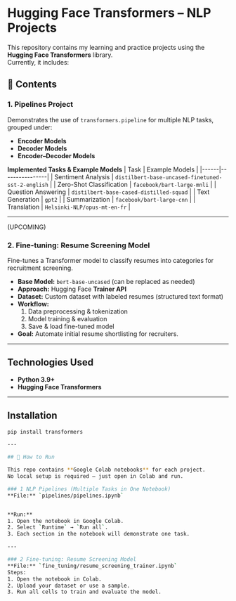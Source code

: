 # Hugging Face Transformers – NLP Projects

This repository contains my learning and practice projects using the **Hugging Face Transformers** library.  
Currently, it includes:

## 📌 Contents
### 1. **Pipelines Project**  
Demonstrates the use of `transformers.pipeline` for multiple NLP tasks, grouped under:
- **Encoder Models** 
- **Decoder Models** 
- **Encoder–Decoder Models** 

**Implemented Tasks & Example Models**
| Task | Example Models |
|------|----------------|
| Sentiment Analysis | `distilbert-base-uncased-finetuned-sst-2-english` |
| Zero-Shot Classification | `facebook/bart-large-mnli` |
| Question Answering | `distilbert-base-cased-distilled-squad` |
| Text Generation | `gpt2` |
| Summarization | `facebook/bart-large-cnn` |
| Translation | `Helsinki-NLP/opus-mt-en-fr` |

---
(UPCOMING)
### 2. **Fine-tuning: Resume Screening Model**  
Fine-tunes a Transformer model to classify resumes into categories for recruitment screening.

- **Base Model:** `bert-base-uncased` (can be replaced as needed)  
- **Approach:** Hugging Face **Trainer API**  
- **Dataset:** Custom dataset with labeled resumes (structured text format)  
- **Workflow:**
  1. Data preprocessing & tokenization
  2. Model training & evaluation
  3. Save & load fine-tuned model  
- **Goal:** Automate initial resume shortlisting for recruiters.

---
## Technologies Used
- **Python 3.9+**
- **Hugging Face Transformers**

---

##  Installation
```bash
pip install transformers

---

## 🚀 How to Run

This repo contains **Google Colab notebooks** for each project.  
No local setup is required — just open in Colab and run.

### 1 NLP Pipelines (Multiple Tasks in One Notebook)
**File:** `pipelines/pipelines.ipynb`  


**Run:**
1. Open the notebook in Google Colab.
2. Select `Runtime` → `Run all`.
3. Each section in the notebook will demonstrate one task.

---

### 2 Fine-tuning: Resume Screening Model
**File:** `fine_tuning/resume_screening_trainer.ipynb`  
Steps:
1. Open the notebook in Colab.
2. Upload your dataset or use a sample.
3. Run all cells to train and evaluate the model.
